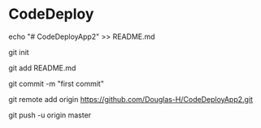 # CodeDeploy

 echo "# CodeDeployApp2" >> README.md

 git init

 git add README.md

 git commit -m "first commit"

 git remote add origin https://github.com/Douglas-H/CodeDeployApp2.git

 git push -u origin master
